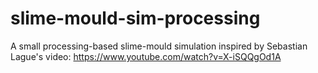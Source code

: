 # slime-mould-sim-processing

A small processing-based slime-mould simulation inspired by Sebastian Lague's video: https://www.youtube.com/watch?v=X-iSQQgOd1A

